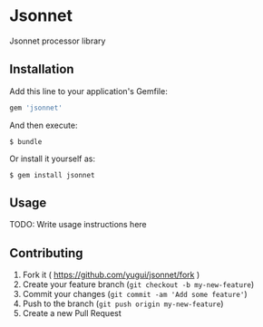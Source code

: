 # Jsonnet

Jsonnet processor library

## Installation

Add this line to your application's Gemfile:

```ruby
gem 'jsonnet'
```

And then execute:

    $ bundle

Or install it yourself as:

    $ gem install jsonnet

## Usage

TODO: Write usage instructions here

## Contributing

1. Fork it ( https://github.com/yugui/jsonnet/fork )
2. Create your feature branch (`git checkout -b my-new-feature`)
3. Commit your changes (`git commit -am 'Add some feature'`)
4. Push to the branch (`git push origin my-new-feature`)
5. Create a new Pull Request

